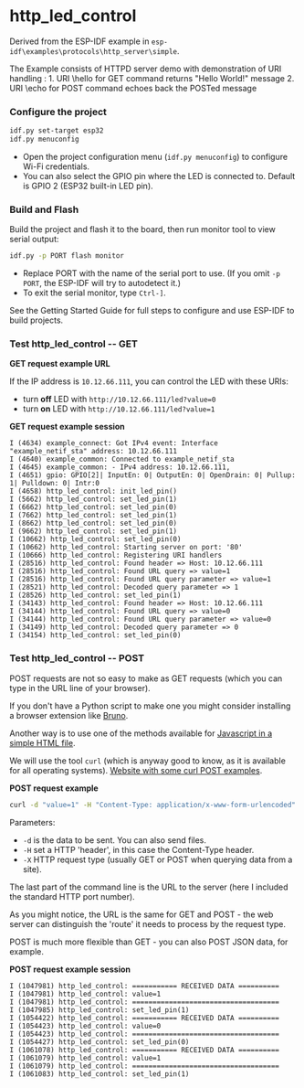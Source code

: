 # http_led_control

Derived from the ESP-IDF example in `esp-idf\examples\protocols\http_server\simple`.

The Example consists of HTTPD server demo with demonstration of URI handling :
    1. URI \hello for GET command returns "Hello World!" message
    2. URI \echo for POST command echoes back the POSTed message

### Configure the project

```bash
idf.py set-target esp32
idf.py menuconfig
```

* Open the project configuration menu (`idf.py menuconfig`) to configure Wi-Fi credentials.
* You can also select the GPIO pin where the LED is connected to. Default is GPIO 2 (ESP32 built-in LED pin).

### Build and Flash

Build the project and flash it to the board, then run monitor tool to view serial output:

```bash
idf.py -p PORT flash monitor
```

* Replace PORT with the name of the serial port to use.
  (If you omit `-p PORT`, the ESP-IDF will try to autodetect it.)
* To exit the serial monitor, type ``Ctrl-]``.

See the Getting Started Guide for full steps to configure and use ESP-IDF to build projects.

### Test http_led_control -- GET

**GET request example URL**

If the IP address is `10.12.66.111`, you can control the LED with these URIs:

* turn **off** LED with ```http://10.12.66.111/led?value=0```
* turn **on** LED with ```http://10.12.66.111/led?value=1```

**GET request example session**

```text
I (4634) example_connect: Got IPv4 event: Interface "example_netif_sta" address: 10.12.66.111
I (4640) example_common: Connected to example_netif_sta
I (4645) example_common: - IPv4 address: 10.12.66.111,
I (4651) gpio: GPIO[2]| InputEn: 0| OutputEn: 0| OpenDrain: 0| Pullup: 1| Pulldown: 0| Intr:0
I (4658) http_led_control: init_led_pin()
I (5662) http_led_control: set_led_pin(1)
I (6662) http_led_control: set_led_pin(0)
I (7662) http_led_control: set_led_pin(1)
I (8662) http_led_control: set_led_pin(0)
I (9662) http_led_control: set_led_pin(1)
I (10662) http_led_control: set_led_pin(0)
I (10662) http_led_control: Starting server on port: '80'
I (10666) http_led_control: Registering URI handlers
I (28516) http_led_control: Found header => Host: 10.12.66.111
I (28516) http_led_control: Found URL query => value=1
I (28516) http_led_control: Found URL query parameter => value=1
I (28521) http_led_control: Decoded query parameter => 1
I (28526) http_led_control: set_led_pin(1)
I (34143) http_led_control: Found header => Host: 10.12.66.111
I (34144) http_led_control: Found URL query => value=0
I (34144) http_led_control: Found URL query parameter => value=0
I (34149) http_led_control: Decoded query parameter => 0
I (34154) http_led_control: set_led_pin(0)
```

### Test http_led_control -- POST

POST requests are not so easy to make as GET requests (which you can type in the URL line of your browser).

If you don't have a Python script to make one you might consider installing a browser extension like [Bruno](https://www.usebruno.com/).

Another way is to use one of the methods available for [Javascript in a simple HTML file](https://www.freecodecamp.org/news/javascript-post-request-how-to-send-an-http-post-request-in-js/).

We will use the tool `curl` (which is anyway good to know, as it is available for all operating systems).
[Website with some curl POST examples](https://gist.github.com/subfuzion/08c5d85437d5d4f00e58).

**POST request example**

```bash
curl -d "value=1" -H "Content-Type: application/x-www-form-urlencoded" -X POST http://10.12.66.111:80/led
```

Parameters:

* `-d` is the data to be sent. You can also send files.
* `-H` set a HTTP 'header', in this case the Content-Type header.
* `-X` HTTP request type (usually GET or POST when querying data from a site).

The last part of the command line is the URL to the server (here I included the standard HTTP port number).

As you might notice, the URL is the same for GET and POST - the web server can distinguish the 'route' it needs to process by the request type.

POST is much more flexible than GET - you can also POST JSON data, for example.

**POST request example session**

```text
I (1047981) http_led_control: =========== RECEIVED DATA ==========
I (1047981) http_led_control: value=1
I (1047981) http_led_control: ====================================
I (1047985) http_led_control: set_led_pin(1)
I (1054422) http_led_control: =========== RECEIVED DATA ==========
I (1054423) http_led_control: value=0
I (1054423) http_led_control: ====================================
I (1054427) http_led_control: set_led_pin(0)
I (1061078) http_led_control: =========== RECEIVED DATA ==========
I (1061079) http_led_control: value=1
I (1061079) http_led_control: ====================================
I (1061083) http_led_control: set_led_pin(1)
```
